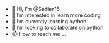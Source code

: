 - 👋 Hi, I’m @Sadian15
- 👀 I’m interested in learn more coding
- 🌱 I’m currently learning python
- 💞️ I’m looking to collaborate on python
- 📫 How to reach me ...

<!---
Sadian15/Sadian15 is a ✨ special ✨ repository because its `README.md` (this file) appears on your GitHub profile.
You can click the Preview link to take a look at your changes.
--->
